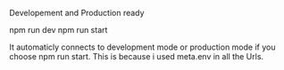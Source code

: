 Developement and Production ready

npm run dev
npm run start

It automaticly connects to development
mode or production mode if you choose 
npm run start. This is because i used
meta.env in all the Urls.
